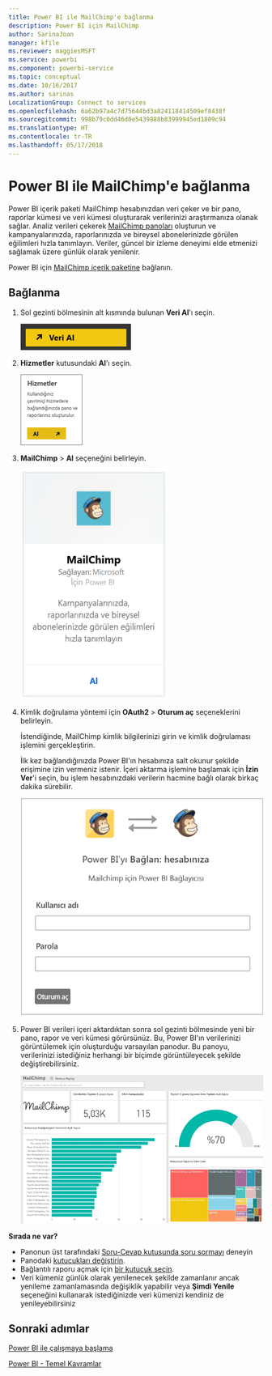 ```yaml
---
title: Power BI ile MailChimp'e bağlanma
description: Power BI için MailChimp
author: SarinaJoan
manager: kfile
ms.reviewer: maggiesMSFT
ms.service: powerbi
ms.component: powerbi-service
ms.topic: conceptual
ms.date: 10/16/2017
ms.author: sarinas
LocalizationGroup: Connect to services
ms.openlocfilehash: 6a62b97a4c7d75644bd3a824118414509ef8438f
ms.sourcegitcommit: 998b79c0dd46d0e5439888b83999945ed1809c94
ms.translationtype: HT
ms.contentlocale: tr-TR
ms.lasthandoff: 05/17/2018
---
```

# <a name="connect-to-mailchimp-with-power-bi"></a>Power BI ile MailChimp'e bağlanma
Power BI içerik paketi MailChimp hesabınızdan veri çeker ve bir pano, raporlar kümesi ve veri kümesi oluşturarak verilerinizi araştırmanıza olanak sağlar. Analiz verileri çekerek [MailChimp panoları](https://powerbi.microsoft.com/integrations/mailchimp) oluşturun ve kampanyalarınızda, raporlarınızda ve bireysel abonelerinizde görülen eğilimleri hızla tanımlayın. Veriler, güncel bir izleme deneyimi elde etmenizi sağlamak üzere günlük olarak yenilenir.

Power BI için [MailChimp içerik paketine](https://app.powerbi.com/getdata/services/mailchimp) bağlanın.

## <a name="how-to-connect"></a>Bağlanma
1. Sol gezinti bölmesinin alt kısmında bulunan **Veri Al**'ı seçin.
   
    ![](media/service-connect-to-mailchimp/pbi_getdata.png)
2. **Hizmetler** kutusundaki **Al**'ı seçin.
   
   ![](media/service-connect-to-mailchimp/pbi_getservices.png)
3. **MailChimp** \> **Al** seçeneğini belirleyin.
   
   ![](media/service-connect-to-mailchimp/mailchimp.png)
4. Kimlik doğrulama yöntemi için **OAuth2** \> **Oturum aç** seçeneklerini belirleyin.
   
    İstendiğinde, MailChimp kimlik bilgilerinizi girin ve kimlik doğrulaması işlemini gerçekleştirin.
   
    İlk kez bağlandığınızda Power BI'ın hesabınıza salt okunur şekilde erişimine izin vermeniz istenir. İçeri aktarma işlemine başlamak için **İzin Ver**'i seçin, bu işlem hesabınızdaki verilerin hacmine bağlı olarak birkaç dakika sürebilir.
   
    ![](media/service-connect-to-mailchimp/allow.png)
5. Power BI verileri içeri aktardıktan sonra sol gezinti bölmesinde yeni bir pano, rapor ve veri kümesi görürsünüz. Bu, Power BI'ın verilerinizi görüntülemek için oluşturduğu varsayılan panodur. Bu panoyu, verilerinizi istediğiniz herhangi bir biçimde görüntüleyecek şekilde değiştirebilirsiniz.
   
   ![](media/service-connect-to-mailchimp/pbi_mailchimpnewdash.png)

**Sırada ne var?**

* Panonun üst tarafındaki [Soru-Cevap kutusunda soru sormayı](power-bi-q-and-a.md) deneyin
* Panodaki [kutucukları değiştirin](service-dashboard-edit-tile.md).
* Bağlantılı raporu açmak için [bir kutucuk seçin](service-dashboard-tiles.md).
* Veri kümeniz günlük olarak yenilenecek şekilde zamanlanır ancak yenileme zamanlamasında değişiklik yapabilir veya **Şimdi Yenile** seçeneğini kullanarak istediğinizde veri kümenizi kendiniz de yenileyebilirsiniz

## <a name="next-steps"></a>Sonraki adımlar
[Power BI ile çalışmaya başlama](service-get-started.md)

[Power BI - Temel Kavramlar](service-basic-concepts.md)

